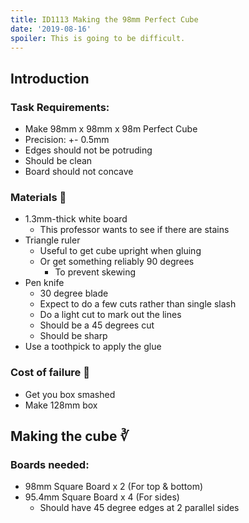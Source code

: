```yaml
---
title: ID1113 Making the 98mm Perfect Cube
date: '2019-08-16'
spoiler: This is going to be difficult.
---
```


## Introduction

### Task Requirements:

- Make 98mm x 98mm x 98m Perfect Cube
- Precision: +- 0.5mm
- Edges should not be potruding
- Should be clean
- Board should not concave


### Materials 💼
- 1.3mm-thick white board
  - This professor wants to see if there are stains
- Triangle ruler
  - Useful to get cube upright when gluing
  - Or get something reliably 90 degrees
    - To prevent skewing
- Pen knife
  - 30 degree blade
  - Expect to do a few cuts rather than single slash
  - Do a light cut to mark out the lines
  - Should be a 45 degrees cut
  - Should be sharp
- Use a toothpick to apply the glue

### Cost of failure 💸
- Get you box smashed
- Make 128mm box

## Making the cube ∛

### Boards needed:

- 98mm Square Board x 2 (For top & bottom)
- 95.4mm Square Board x 4 (For sides)
  - Should have 45 degree edges at 2 parallel sides

